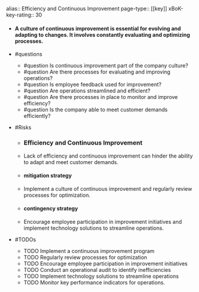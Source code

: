 alias:: Efficiency and Continuous Improvement
page-type:: [[key]]
xBoK-key-rating:: 30
- #### A culture of continuous improvement is essential for evolving and adapting to changes. It involves constantly evaluating and optimizing processes.
- #questions
  - #question Is continuous improvement part of the company culture?
  - #question Are there processes for evaluating and improving operations?
  - #question Is employee feedback used for improvement?
  - #question Are operations streamlined and efficient?
  - #question Are there processes in place to monitor and improve efficiency?
  - #question Is the company able to meet customer demands efficiently?
- #Risks

  - ### Efficiency and Continuous Improvement
  - Lack of efficiency and continuous improvement can hinder the ability to adapt and meet customer demands.
  - #### mitigation strategy
  - Implement a culture of continuous improvement and regularly review processes for optimization.
  - #### contingency strategy
  - Encourage employee participation in improvement initiatives and implement technology solutions to streamline operations.
- #TODOs
  - TODO Implement a continuous improvement program
  - TODO  Regularly review processes for optimization
  - TODO  Encourage employee participation in improvement initiatives
  - TODO Conduct an operational audit to identify inefficiencies
  - TODO  Implement technology solutions to streamline operations
  - TODO  Monitor key performance indicators for operations.


